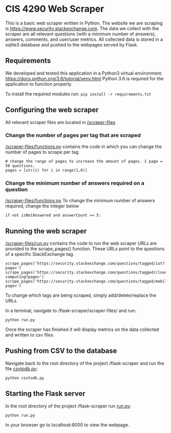 # CIS 4290 Web Scraper
This is a basic web scraper written in Python.
The website we are scraping is https://www.security.stackexchange.com.
The data we collect with the scraper are all relevant questions (with a minimum number of answers), answers, comments, and user/user metrics.
All collected data is stored in a sqlite3 database and pushed to the webpages served by Flask.

## Requirements
We developed and tested this application in a Python3 virtual environment.
https://docs.python.org/3.6/tutorial/venv.html
Python 3.6 is required for the application to function properly.

To install the required modules run:
`pip install -r requirements.txt`

## Configuring the web scraper
All relevant scraper files are located in [/scraper-files](/scraper-files)

### Change the number of pages per tag that are scraped
[/scraper-files/functions.py](scraper-files/functions.py) contains the code in which you can change the number of pages to scrape per tag
```
# change the range of pages to increase the amount of pages. 1 page = 50 questions.
pages = [str(i) for i in range(1,6)]
```

### Change the minimum number of answers required on a question
[/scraper-files/functions.py](scraper-files/functions.py)
To change the minimum number of answers required, change the integer below
```
if not isNotAnswered and answerCount >= 5:
```

## Running the web scraper
[/scraper-files/run.py](scraper-files/run.py) contains the code to run the web scraper
URLs are provided to the scrape_pages() function.  These URLs point to the questions of a specific StackExchange tag.
```
scrape_pages('https://security.stackexchange.com/questions/tagged/iot?page=')
scrape_pages('https://security.stackexchange.com/questions/tagged/cloud-computing?page=')
scrape_pages('https://security.stackexchange.com/questions/tagged/mobile?page=')
```
To change which tags are being scraped, simply add/delete/replace the URLs.

In a terminal, navigate to /flask-scraper/scraper-files/ and run:
```
python run.py
```
Once the scraper has finished it will display metrics on the data collected and written to csv files.

## Pushing from CSV to the database
Navigate back to the root directory of the project /flask-scraper and run the file [csvtodb.py](csvtodb.py):
```
python csvtodb.py
```

## Starting the Flask server
In the root directory of the project /flask-scraper run [run.py](run.py):
```
python run.py
```
In your browser go to localhost:8000 to view the webpage.
